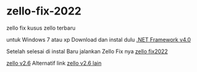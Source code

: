 # zello-fix-2022
zello fix kusus zello terbaru

untuk Windows 7 atau xp
Download dan instal dulu 
<a href="https://download.microsoft.com/download/9/5/A/95A9616B-7A37-4AF6-BC36-D6EA96C8DAAE/dotNetFx40_Full_x86_x64.exe">.NET Framework v4.0</a>

Setelah selesai di instal Baru jalankan Zello Fix nya
<a href="https://github.com/sugex/zello-fix-2022/raw/main/zello%20fix%202022.exe">zello fix2022</a>

<a href="https://my.zello.com/data/ZelloSetup.exe">zello v2.6</a>
Alternatif link <a href="https://file.download.io/windows/communications/chat-instant-messaging/zello/2.6.0.0/Zello-32-bit.exe">zello v2.6 lain</a>
